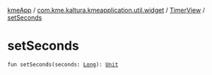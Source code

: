 [kmeApp](../../index.md) / [com.kme.kaltura.kmeapplication.util.widget](../index.md) / [TimerView](index.md) / [setSeconds](./set-seconds.md)

# setSeconds

`fun setSeconds(seconds: `[`Long`](https://kotlinlang.org/api/latest/jvm/stdlib/kotlin/-long/index.html)`): `[`Unit`](https://kotlinlang.org/api/latest/jvm/stdlib/kotlin/-unit/index.html)